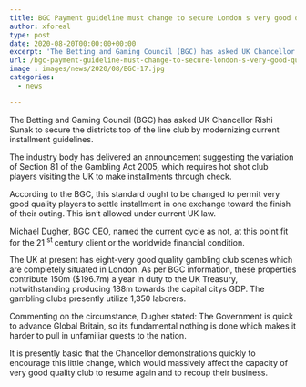 ```yaml
---
title: BGC Payment guideline must change to secure London s very good quality gambling clubs
author: xforeal 
type: post
date: 2020-08-20T00:00:00+00:00
excerpt: 'The Betting and Gaming Council (BGC) has asked UK Chancellor Rishi Sunak to secure the districts top of the line club by modernizing current installment regulations '
url: /bgc-payment-guideline-must-change-to-secure-london-s-very-good-quality-gambling-clubs/
image : images/news/2020/08/BGC-17.jpg
categories:
  - news

---
```

The Betting and Gaming Council (BGC) has asked UK Chancellor Rishi Sunak to secure the districts top of the line club by modernizing current installment guidelines. 

The industry body has delivered an announcement suggesting the variation of Section 81 of the Gambling Act 2005, which requires hot shot club players visiting the UK to make installments through check. 

According to the BGC, this standard ought to be changed to permit very good quality players to settle installment in one exchange toward the finish of their outing. This isn&#8217;t allowed under current UK law. 

Michael Dugher, BGC CEO, named the current cycle as not, at this point fit for the 21 <sup>st </sup> century client or the worldwide financial condition. 

The UK at present has eight-very good quality gambling club scenes which are completely situated in London. As per BGC information, these properties contribute 150m ($196.7m) a year in duty to the UK Treasury, notwithstanding producing 188m towards the capital citys GDP. The gambling clubs presently utilize 1,350 laborers. 

Commenting on the circumstance, Dugher stated: The Government is quick to advance Global Britain, so its fundamental nothing is done which makes it harder to pull in unfamiliar guests to the nation. 

It is presently basic that the Chancellor demonstrations quickly to encourage this little change, which would massively affect the capacity of very good quality club to resume again and to recoup their business.